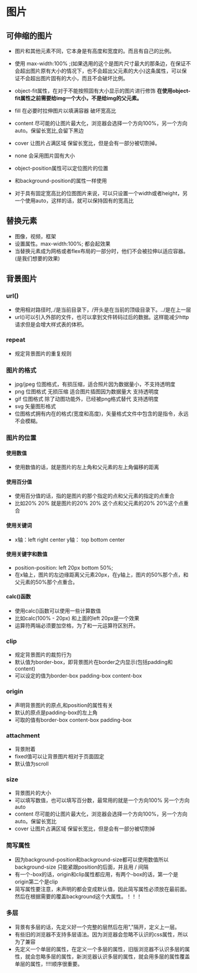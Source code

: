 # 图片

## 可伸缩的图片

* 图片和其他元素不同，它本身是有高度和宽度的。而且有自己的比例。
* 使用 max-width:100% ;(如果选用的这个是图片尺寸最大的那条边，在保证不会超出图片原有大小的情况下，也不会超出父元素的大小)这条属性，可以保证不会超出图片固有的大小，而且不会破坏比例。

* object-fit属性，在对于不能按照固有大小显示的图片进行修饰
**在使用object-fit属性之前需要给img一个大小，不是给img的父元素。**
* fill  在必要时拉伸图片以填满容器 破坏宽高比
* content 尽可能的让图片最大化，浏览器会选择一个方向100%，另一个方向auto。保留长宽比,会留下黑边
* cover 让图片占满区域  保留长宽比，但是会有一部分被切割掉。
* none 会采用图片固有大小

* object-position属性可以定位图片的位置
* 和background-position的属性一样使用

* 对于具有固定宽高比的位图图片来说，可以只设置一个width或者height，另一个使用auto，这样的话，就可以保持固有的宽高比

## 替换元素

* 图像，视频，框架
* 设置属性。max-width:100%;  都会起效果
* 当替换元素成为网格或者flex布局的一部分时，他们不会被拉伸以适应容器。(是我们想要的效果)

## 背景图片

### url()

* 使用相对路径时,./是当前目录下，/开头是在当前的顶级目录下。../是在上一层
* url()可以引入外部的文件，也可以拿到文件转码过后的数据。这样能减少http请求但是会增大样式表的体积。

### repeat

* 规定背景图片的重复规则

### 图片的格式

* jpg/jpeg  位图格式，有损压缩，适合照片因为数据量小，不支持透明度
* png 位图格式  无损压缩 适合图片插图因为数据量大 支持透明度
* gif 位图格式 除了动图功能外，已经被png格式替代  支持透明度
* svg 矢量图形格式
* 位图格式拥有内在的格式(宽度和高度)，矢量格式文件中包含的是指令，永远不会模糊。

### 图片的位置

#### 使用数值

* 使用数值的话，就是图片的左上角和父元素的左上角偏移的距离

#### 使用百分值

* 使用百分值的话，指的是图片的那个指定的点和父元素的指定的点重合
* 比如20% 20% 就是图片的20% 20% 这个点和父元素的20% 20%这个点重合

#### 使用关键词

* x轴：left right center  y轴： top bottom center

#### 使用关键字和数值

* position-position: left 20px bottom 50%;
* 在x轴上，图片的左边缘距离父元素20px，在y轴上，图片的50%那个点，和父元素的50%那个点重合。

#### calc()函数

* 使用calc()函数可以使用一些计算数值
* 比如calc(100% - 20px) 和上面的left 20px是一个效果
* 运算符两端必须要加空格，为了和一元运算符区别开。

### clip

* 规定背景图片的裁剪行为
* 默认值为border-box，即背景图片在border之内显示(包括padding和content)
* 可以设定的值为border-box padding-box content-box

### origin

* 声明背景图片的原点,和position的属性有关
* 默认的原点是padding-box的左上角
* 可取的值有border-box content-box padding-box

### attachment

* 背景附着
* fixed值可以让背景图片相对于页面固定
* 默认值为scroll

### size

* 背景图片的大小
* 可以填写数值，也可以填写百分数，最常用的就是一个方向100% 另一个方向auto
* content 尽可能的让图片最大化，浏览器会选择一个方向100%，另一个方向auto。保留长宽比
* cover 让图片占满区域  保留长宽比，但是会有一部分被切割掉

### 简写属性

* 因为background-position和background-size都可以使用数值所以background-size 只能紧跟position的后面，并且用 / 间隔
* 有一个-box的话，origin和clip属性都应用，有两个-box的话，第一个是origin第二个是clip
* 简写属性要注意，未声明的都会变成默认值，因此简写属性必须放在最前面。然后在根据需要的覆盖background这个大属性。！！！

### 多层

* 背景有多层的话，先定义好一个完整的层然后在用","隔开，定义上一层。
* 有些旧的浏览器不支持多层语法。因为浏览器会忽略不认识的css属性，所以为了兼容
* 先定义一个单层的属性，在定义一个多层的属性，旧版浏览器不认识多层的属性，就会忽略多层的属性，新浏览器认识多层的属性，就会用多层的属性覆盖单层的属性，!!!!顺序很重要。
